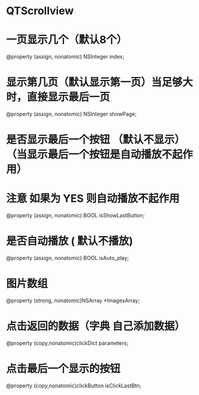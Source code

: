 # QTScrollview

# 一页显示几个（默认8个）
@property (assign, nonatomic) NSInteger index;


# 显示第几页（默认显示第一页）当足够大时，直接显示最后一页
@property (assign, nonatomic) NSInteger showPage;


# 是否显示最后一个按钮 （默认不显示） （当显示最后一个按钮是自动播放不起作用）
# 注意 如果为 YES 则自动播放不起作用
@property (assign, nonatomic) BOOL isShowLastButton;



# 是否自动播放  ( 默认不播放)
@property (assign, nonatomic) BOOL isAuto_play;


# 图片数组
@property (strong, nonatomic)NSArray *ImagesArray;


# 点击返回的数据（字典 自己添加数据）
@property (copy,nonatomic)clickDict parameters;


# 点击最后一个显示的按钮
@property (copy,nonatomic)clickButton isClickLastBtn;


